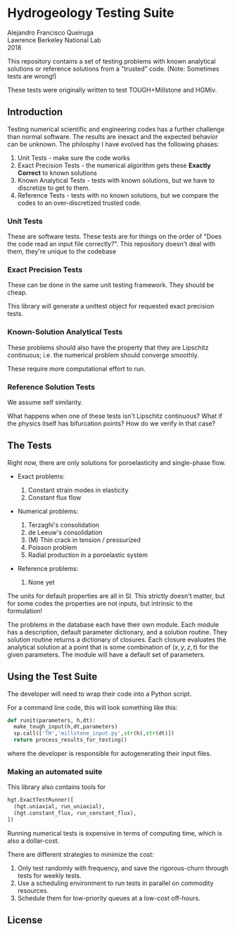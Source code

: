 # Hydrogeology Testing Suite

Alejandro Francisco Queiruga  
Lawrence Berkeley National Lab  
2018

This repository contains a set of testing problems with known analytical solutions or reference solutions from a "trusted" code. (Note: Sometimes tests are wrong!)

These tests were originally written to test TOUGH+Millstone and HGMiv.

## Introduction

Testing numerical scientific and engineering codes has a further challenge than normal software. The results are inexact and the expected behavior can be unknown. The philosphy I have evolved has the following phases:

1. Unit Tests - make sure the code works
2. Exact Precision Tests - the numerical algorithm gets these **Exactly Correct** to known solutions
3. Known Analytical Tests - tests with known solutions, but we have to discretize to get to them.
4. Reference Tests - tests with no known solutions, but we compare the codes to an over-discretized trusted code.

### Unit Tests

These are software tests. These tests are for things on the order of "Does the code read an input file correctly?". This repository doesn't deal with them, they're unique to the codebase

### Exact Precision Tests

These can be done in the same unit testing framework. They should be cheap.

This library will generate a unittest object for requested exact precision tests.

### Known-Solution Analytical Tests

These problems should also have the property that they are Lipschitz continuous; i.e. the numerical problem should converge smoothly.

These require more computational effort to run.

### Reference Solution Tests

We assume self similarity.

What happens when one of these tests isn't Lipschitz continuous? What if the physics itself has bifurcation points? How do we verify in that case?

## The Tests

Right now, there are only solutions for poroelasticity and single-phase flow.

- Exact problems:
  1. Constant strain modes in elasticity
  2. Constant flux flow
  
- Numerical problems:
  1. Terzaghi's consolidation
  2. de Leeuw's consolidation
  3. (M) Thin crack in tension / pressurized
  4. Poisson problem
  5. Radial production in a poroelastic system
  
- Reference problems:
  1. None yet

The units for default properties are all in SI. This strictly doesn't matter, but for some codes the properties are not inputs, but intrinsic to the formulation!

The problems in the database each have their own module.
Each module has a description, default parameter dictionary, and a solution routine.
They solution routine returns a dictionary of closures. Each closure evaluates the analytical solution at a point that is some combination of $(x,y,z,t)$ for the given parameters.
The module will have a default set of parameters.

## Using the Test Suite

The developer will need to wrap their code into a Python script.

For a command line code, this will look something like this:
```python
def runit(parameters, h,dt):
  make_tough_input(h,dt,parameters)
  sp.call(['TH','millstone_input.py',str(h),str(dt)])
  return process_results_for_testing()
```
where the developer is responsible for autogenerating their input files.

### Making an automated suite

This library also contains tools for 
```python
hgt.ExactTestRunner([
  (hgt.uniaxial, run_uniaxial),
  (hgt.constant_flux, run_constant_flux),
])
```

Running numerical tests is expensive in terms of computing time, which is also a dollar-cost.

There are different strategies to minimize the cost:

1. Only test randomly with frequency, and save the rigorous-churn through tests for weekly tests.
2. Use a scheduling environment to run tests in parallel on commodity resources.
3. Schedule them for low-priority queues at a low-cost off-hours. 

## License
